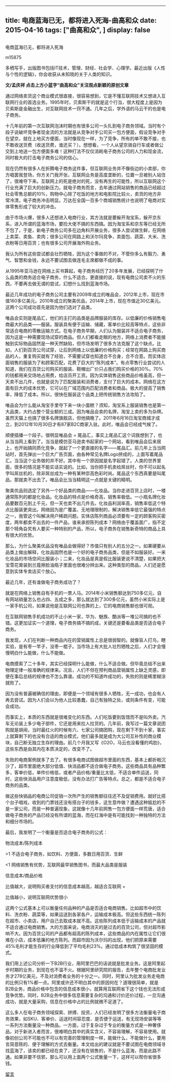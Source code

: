 
---
title:   电商蓝海已无，都将进入死海-曲高和众
date: 2015-04-16
tags: ["曲高和众", ]
display: false
---


## 



电商蓝海已无，都将进入死海




m15875




多栖写手，出版图书包括IT技术，管理、财经、社会学、心理学。最近出版《人性与个性的逻辑》，你会收获从未知晓的关于人类的知识。


**文/孟庆祥 点击上方小蓝字“曲高和众”关注观点新颖的原创文章**

 

通过网络卖货这个商业模式很直接，很容易想到，它是不懂互联网技术又想进入互联网行业的首选业务。1995年时，贝索斯干的就是这个行当，很大程度上是因为贝索斯是金融出生，对互联网技术一窍不通。几年之后，学外语的马云干的也是电子商务。

 

十几年前的第一次互联网泡沫时期也有很多公司一头扎到电子商务领域。当时有个段子说破坏竞争者现金流的方法就是从竞争对手公司买一包方便面，假设竞争对手在望京，就在上地买方便面，当时像现在一样，为了竞争，所有的单不敢不接，也不敢收送货费（收送货费，谁还买？）。想想看，一个人从望京骑自行车或者做公交到上地送一包方便面多难！这种打法不仅仅消耗电子商务公司的人力和现金流，同时极大的打击电子商务公司的信心。

 

现在仍然有很多人在折腾电子商务这件事，但互联网业务并不像街边的小卖部，你方唱罢我登场，你方关门我开张，互联网业务是高度垄断的，位置一旦被别人站住了，很难夺下来。互联网上的死是绝对的死，没有再生的可能性，所以互联网这个行业充满了巨大的创新压力。就电子商务而言，去年通过网站销售的商品已经超过社会零售总额的10%，购物中心除了吃饭的地方和电影院比较火，卖货的地方非常冷清，电子商务冲击明显。万达在全国一百多个商城销售统计也说明了电商对实体零售形成了较大的冲击。

 

由于市场火爆，很多人还想进入电商行业，其方法就是要躲开淘宝系，躲开京东系，进入所谓的蓝海市场，要捡大佬不搞的东西搞。因为淘宝系和京东等已经无所不包了，于是，新电子商务公司多在边角料开展业务，很多人尝试做生鲜，在网络上卖菜、卖鱼、卖肉；很多公司在网路上和沃尔玛竞争，卖面包、蔬菜、大米、洗衣粉等日用百货；也有很多公司开展海外购业务。

 

我认为所有这些尝试都会壮烈牺牲，因为这个事做的不对，不管你多么有毅力、勇气、智慧和金钱，永远不要试图去做连毛主席都做不成的事。

 

从1995年亚马逊在网络上买书算起，电子商务经历了20多年发展，已经探明了什么品类的商务适合电子商务，什么不适合。更直接的说，现有电商公司卖不火的东西，不要再去做无谓的尝试，幻想什么找到蓝海市场。

 

最近几年成功的电子商务公司主要有2009年成立的唯品会，2012年上市，现在市值160多亿美元。2010年成立的聚美优品，2014年上市，现在市值近30亿美元。这两个公司成功首先是因为他们选对了品类。

 

唯品会实则是尾品汇，他们的主打的品类是品牌服装的库存。以低廉的价格销售电商最大的品类——服装。服装具有便于运输、储藏，客单价比较高等特点，这些非常适合电商的零散运输方式。在电子商务早期，人们认为服装并不适合电子商务，因为这是一种需要现场试穿的商品。但人们都看走眼的地方，网络上消费者不能接触到实际物品固然是一种天然缺陷，但市场发明了很多方法克服了这个缺点。比如，人们到百货公司试穿，让后到网络上以低廉的价格购买；经常在网路上购买商品的人，重复购买就有了经验，不需要试穿也知道合不合身，合不合意。而实体店面销售的服装为了和顾客匹配，花费了巨大的“陈列成本”。有点零售行业尝试的人知道，我们在百货公司购买的服装、鞋帽出厂价只占我们购买价格的30%。70%的钱都用来交场地占用费，给店员开工资。因为实体销售这些商品价格虽高，但一天卖不出几件，也就是说为了匹配服装和消费者，支付了巨大的成本。网络在这方面有巨大的成本优势，它可以在广域范围内匹配消费者和商品，极大的提高了销售率，降低了成本。所以，很快在服装这个品类上把传统销售方法攻陷了。

 

唯品会为什么能从淘宝手里夺下来一块小蛋糕？须知，淘宝系上服装销售也是第一大品类，大约占整个营业额的三成。因为唯品会卖的名牌，淘宝上卖的多为杂牌。虽然天猫上也搞了很多名牌旗舰店，但他搞晚了。2011年6月16日淘宝商城才成立，到2012年10月30日才有87家B2C商家入驻。此时，唯品会已经成气候了。

 

顺便插播一个段子。很明显唯品会 = 尾品汇，事实上尾品汇这个词我想到了，也从当当网上看到了。当当是模仿亚马逊卖书起家的一个网站，看到唯品会后来居上，也开始搞同质化竞争，就起了一个更直接的名字——尾品汇。前几年上当当网站时，首先弹出一个巨大广告页面，由各种常见名牌Logo拼成的，上面写着尾品汇。当当这个业务做的并不好。其中有一个原因就是名字起错了。人类的世界里面，很多的情况是不能实话实说的。比如，当你把手机卖给屌丝时，你不可以起名字叫屌丝机的，除非屌丝成为一种有某种崇高色彩时尚。尾品这个东西真要是叫尾品，那就卖不出去了。唯品会比当当精明这一点就是关键的精明。

 

聚美优品则选定了另外一个好品类的商品——化妆品。当你走进百货上店时，一楼通常陈列的都是化妆品。化妆品的特点是价格奇高，销售率极低。一小瓶名牌化妆品要数百元到上千元，但一天也卖不出几件去。化妆品利润率高，销售率低这个特点比服装更突出。网络因为是广覆盖、无地理限制的，解决销售率低它最强的特点之一，我管这个叫解决用户稀疏问题。实体店陈列商品必须要有一定的顾客购买密度，两年都卖不出去的一件产品，谁来承担陈列成本？网络由于覆盖面广，指不定那个犄角旮旯有人要买一种特别的产品，所以，电子商务在销售新奇特的商品上具有很大的优势。

 

那么，为什么聚美优品没有唯品会做得好？市值只有别人的五分之一。如果硬要从品类上做出解释，化妆品固然也是一个好的电子商务品类，但是不如服装好。一来化妆品的市场空间比服装小；二来，化妆品是真是假比服装更说不清楚，如果把大宝雪花膏装到兰蔻擦脸油瓶子里面也很难分辨出来。这种类型的商品，人们还是愿意到实体专卖店买个放心。

 

最近几年，还有谁做电子商务成功了？

 

就是在网络上销售自有手机的一票人马。2014年小米销售额达到750多亿元，自有网站销量怎么也占四、五成之多，那么就达到了300多亿元，虽然小米实际上是一家手机公司，如果说他是互联网公司也靠的上，它的电商销售额也很可观。

 

在互联网销售手机成功的不止小米一家，华为、魅族、酷派等一堆公司搞的也不错。这更加证实一个道理，电子商务搞不搞的成，关键还是要看品类是否适合电子商务。

 

我发现，人们在判断一种商品内在的营销属性上总是很弱智的。就像盲人打鸟，瞎实验，是有枣一竿子，没枣一棍子。当市场上有大批人壮烈牺牲之后，人们才会慢慢明白什么能做，什么不能做。

 

电商摸索了二十多年，其实已经探明什么能做，什么不适合做。但毕竟总结不出来物理定律一般准确的规律来。况且，人们不但在预判商品营销属性上缺乏灵感，即便在事后总结的规律也不怎么靠谱。成功的不知道咋成功的，失败的则是稀里糊涂就败了。

 

因为没有普遍被确信的理由，即便是一个领域有很多人牺牲，无一成功，也会有人再去尝试。因为人们会以为他人比较愚蠢，自己有独特之处，或则条件有变，可能会成功。

 

而事实上，本质的东西就是很难变化的东西。人们吃饭要到饭馆而不是叫外卖。汽车无论装上多少电子部件，它还是用来拉人拉货的。几年前，我写过一篇文章说团购就是胡闹，当时最红火的时候有六、七家公司搞团购，现在剩下不到十家，事实上就算剩下的也没有合适的商业模式，他们最多就是成为大公司互补性的商业模块，自己断无独立生存的理由。前几个月我又写《O2O，马云也没看懂的鸡肋》，这些东西是由其内在本质决定的，改变不了。

 

失败的电商案例就多了去了。有很多电商试图做超市里面的东西，基本上都折戟沉沙了，超市里面绝大部分低值、快消品都不适合做电子商务。这些商品具有品种繁多，客单价低，单件价格低，或者产品价格/重量比太低，不适合单件运送，同时，这些快消品用户注意度极低，没有办法打广告等特点。总之，都是不适合电子商务的品类。

 

做这些快销品的电商公司促销一次所产生的销售额往往还不及促销费用。就好比搭个台子唱戏，收到的门票钱还没有搭台子的钱多，这生意咋做？遭遇这种尴尬的不是一家公司，而是一种普遍现象，这就像十几年前网售一包方便面一样荒唐，适合做电子商务的产品已经没有所谓的蓝海，而在红海中是有可能找到一种独特的方法和细分市场的。

 

最后，我发明了一个衡量是否适合电子商务的公式：

 

物流成本/陈列成本

&gt;1 不适合电子商务，如饮料、方便面，多数日用百货、生鲜

&lt;1 网络销售有优势，互联网最早销售图书，而最大品类是服装

 

信息成本/商品价格

比值越大，说明购买者支付的信息成本越高，越适合互联网 +

比值越小，说明互联网优势很小

 

这两个公式基本上可以衡量任何品种的产品是否适合电商销售。比如超市中的饮料、洗衣粉、蔬菜等，如果运送到各家各户，运输成本极高。但这些东西统一陈列在超市、小卖店，用户自己去取成本就不高。这些陈列成本低于运输成本的产品就不适合通过电商销售。大的方面来说，电商消灭的是过去的百货公司，但对超市影响不大。因为百货公司的产品都有超高的陈列成本，这些商品的内在属性让它们很难在小店，成本低廉的地方陈列。而超市因为沃尔玛的出现，他们把原来需要45%毛利才能生存的行业降低到了平均毛利23%。通过低成本构筑了很坚固的模式。

 

我们用上述公司分析一下B2B行业，用阿里巴巴的话说就是批发业务。这是阿里起步时期的业务，到现在也不温不火。根据阿里研究院的报告，去年整个电商批发业务才278亿美元，不及对消费者业务的十分之一。同时，阿里认为批发业务走电商的比例只有1%都一点。阿里或许还不明白其中的原因何在？道理很简单，就是B2B业务，商品价格中包含的信息成本很小，就算用互联网省下这个钱也无法形成竞争优势。同时，B2B业务中很多信息需要复杂的沟通和讨价还价过程，一旦沟通成功，就是大量采购，信息在价格中占的比例就微不足道了。

 

这么多人在电子商务领域探索、拼搏、投资，人们已经发明了很多方法衡量电子商务效果，如SKU、客单价、运送时间容忍度、是否便于运送，有无现场安装等等一系列方法衡量没一种商品。一方面，过于复杂过于专业的衡量方式是一种奢侈品，对于新进入者而言，很难明白其中的真实含义，不容易理解，不容易使用。就像初创公司不可能也不可以有完善的管理制度一样，能做什么，不能做什么，要用言简意赅的、便于理解的方式去衡量。本文给出的建议就是不要试图在电商领域寻找蓝海了，该卖的都已经在卖了，还没有在销售的，不是什么蓝海，而是此路不通。如果非要不信邪，那么可以用上面两个公式衡量一下，这样可以帮你省很多钱。

 

 

 

 











[留言](javascript:;)


